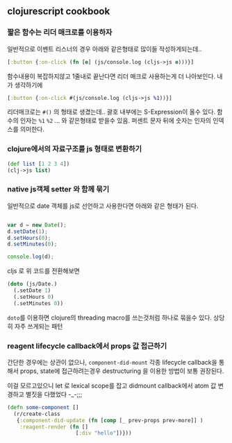 ## clojurescript cookbook 

### 짧은 함수는 리더 매크로를 이용하자 

일반적으로 이벤트 리스너의 경우 아래와 같은형태로 많이들 작성하게되는데.. 

```clojure
[:button {:on-click (fn [e] (js/console.log (cljs->js e)))}]
```

함수내용이 복잡하지않고 1줄내로 끝난다면 리더 매크로 사용하는게 더 나아보인다.  내가 생각하기에

```clojure
[:button {:on-click #(js/console.log (cljs->js %1))}]
```

리더매크로는 `#()` 의 형태로 생겼는데.. 괄호 내부에는 S-Expression이 올수 있다. 함수의 인자는 `%1` `%2` ... 와 같은형태로 받을수 있음. 퍼센트 문자 뒤에 숫자는 인자의 인덱스를 의미한다.


### clojure에서의 자료구조를 js 형태로 변환하기 

```clojure
(def list [1 2 3 4])
(clj->js list)
```

### native js객체 setter 와 함께 묶기 

일반적으로 date 객체를 js로 선언하고 사용한다면 아래와 같은 형태가 된다. 

```javascript 

var d = new Date();
d.setDate(1);
d.setHours(0);
d.setMinutes(0);

console.log(d); 
```

cljs 로 위 코드를 전환해보면

```cljs
(doto (js/Date.)
  (.setDate 1)
  (.setHours 0)
  (.setMinutes 0))
```
`doto`를 이용하면 clojure의 threading macro를 쓰는것처럼 하나로 묶을수 있다. 상당히 자주 쓰게되는 패턴 

### reagent lifecycle callback에서 props 값 접근하기

간단한 경우에는 상관이 없으나, `component-did-mount` 각종 lifecycle callback을 통해서 props, state에 접근하려는경우 destructuring 을 이용한 방법이 보통 권장된다. 

이걸 모르고있으니 let 로 lexical scope를 잡고 didmount callback에서 atom 값 변경하고 별짓을 다했었다 -_-;;; 

```clojure
(defn some-component []
  (r/create-class
   {:component-did-update (fn [comp [_ prev-props prev-more]] )
    :reagent-render (fn []
                      [:div "hello"])}))
```

